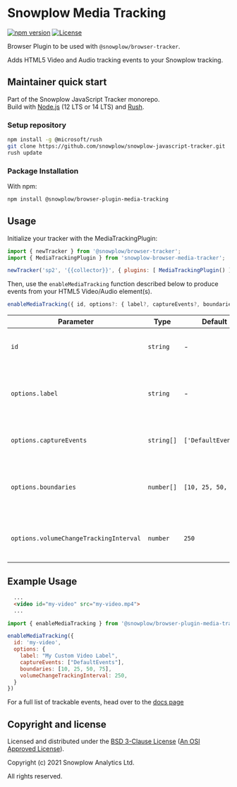# Snowplow Media Tracking

[![npm version][npm-image]][npm-url]
[![License][license-image]](LICENSE)

Browser Plugin to be used with `@snowplow/browser-tracker`.

Adds HTML5 Video and Audio tracking events to your Snowplow tracking.

## Maintainer quick start

Part of the Snowplow JavaScript Tracker monorepo.  
Build with [Node.js](https://nodejs.org/en/) (12 LTS or 14 LTS) and [Rush](https://rushjs.io/).

### Setup repository

```bash
npm install -g @microsoft/rush 
git clone https://github.com/snowplow/snowplow-javascript-tracker.git
rush update
```

### Package Installation

With npm:

```bash
npm install @snowplow/browser-plugin-media-tracking
```

## Usage

Initialize your tracker with the MediaTrackingPlugin:

```js
import { newTracker } from '@snowplow/browser-tracker';
import { MediaTrackingPlugin } from 'snowplow-browser-media-tracker';

newTracker('sp2', '{{collector}}', { plugins: [ MediaTrackingPlugin() ] }); // Also stores reference at module level
```

Then, use the `enableMediaTracking` function described below to produce events from your HTML5 Video/Audio element(s).

```js
enableMediaTracking({ id, options?: { label?, captureEvents?, boundaries?, volumeChangeTrackingInterval? } })
```

| Parameter                              | Type       | Default             | Description                                               | Required |
| -------------------------------------- | ---------- | ------------------- | --------------------------------------------------------- | -------- |
| `id`                                   | `string`   | -                   | The HTML id attribute of the media element                | Yes      |
| `options.label`                        | `string`   | -                   | An identifiable custom label sent with the event          | No       |
| `options.captureEvents`                | `string[]` | `['DefaultEvents']` | The name(s) of the events to capture                      | No       |
| `options.boundaries`                   | `number[]` | `[10, 25, 50, 75]`  | The progress percentages to fire an event at (if enabled) | No       |
| `options.volumeChangeTrackingInterval` | `number`   | `250`               | The rate at which volume events can be sent               | No       |

## Example Usage

```html
  ...
  <video id="my-video" src="my-video.mp4">
  ...
```

```js
import { enableMediaTracking } from '@snowplow/browser-plugin-media-tracking'

enableMediaTracking({
  id: 'my-video',
  options: {
    label: "My Custom Video Label",
    captureEvents: ["DefaultEvents"],
    boundaries: [10, 25, 50, 75],
    volumeChangeTrackingInterval: 250,
  }
})
```

 For a full list of trackable events, head over to the [docs page](https://docs.snowplowanalytics.com/docs/collecting-data/collecting-from-own-applications/javascript-trackers/browser-tracker/browser-tracker-v3-reference/media-tracking/)

## Copyright and license

Licensed and distributed under the [BSD 3-Clause License](LICENSE) ([An OSI Approved License][osi]).

Copyright (c) 2021 Snowplow Analytics Ltd.

All rights reserved.

[npm-url]: https://www.npmjs.com/package/@snowplow/browser-plugin-form-tracking
[npm-image]: https://img.shields.io/npm/v/@snowplow/browser-plugin-form-tracking
[docs]: https://docs.snowplowanalytics.com/docs/collecting-data/collecting-from-own-applications/javascript-tracker/
[osi]: https://opensource.org/licenses/BSD-3-Clause
[license-image]: https://img.shields.io/npm/l/@snowplow/browser-plugin-form-tracking